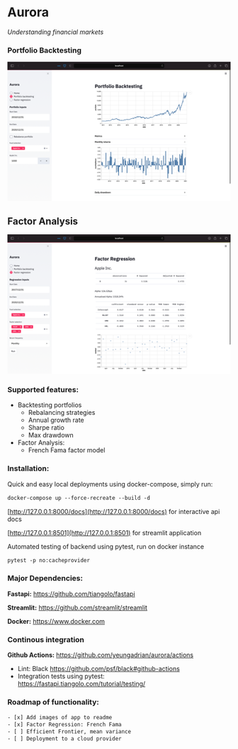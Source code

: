 # Aurora
<p>
    <em>Understanding financial markets</em>
</p>

### Portfolio Backtesting
![](image/backtest.png)

## Factor Analysis
![](image/factor.png)


### Supported features:
- Backtesting portfolios
    - Rebalancing strategies
    - Annual growth rate
    - Sharpe ratio
    - Max drawdown
- Factor Analysis:
    - French Fama factor model

### Installation:
Quick and easy local deployments using docker-compose, simply run:
```html
docker-compose up --force-recreate --build -d
```

[http://127.0.0.1:8000/docs](http://127.0.0.1:8000/docs) for interactive api docs

[http://127.0.0.1:8501](http://127.0.0.1:8501) for streamlit application

Automated testing of backend using pytest, run on docker instance
```html
pytest -p no:cacheprovider 
```

### Major Dependencies:
**Fastapi:** https://github.com/tiangolo/fastapi

**Streamlit:** https://github.com/streamlit/streamlit

**Docker:** https://www.docker.com

### Continous integration
**Github Actions:** https://github.com/yeungadrian/aurora/actions
- Lint: Black https://github.com/psf/black#github-actions
- Integration tests using pytest: https://fastapi.tiangolo.com/tutorial/testing/


### Roadmap of functionality:
    - [x] Add images of app to readme
    - [x] Factor Regression: French Fama
    - [ ] Efficient Frontier, mean variance
    - [ ] Deployment to a cloud provider
